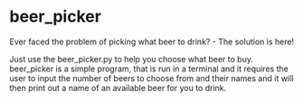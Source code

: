 # beer_picker
Ever faced the problem of picking what beer to drink? - The solution is here!

Just use the beer_picker.py to help you choose what beer to buy.
beer_picker is a simple program, that is run in a terminal and it requires the user to input the number of beers to choose from and their names and it will then print out a name of an available beer for you to drink.
